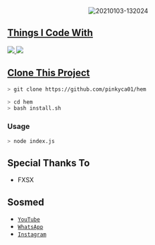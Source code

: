 <p align="center">
<img src=https://i.ibb.co/CBsqQ1x/mc-bot.jpg" alt="20210103-132024" border="0">
</p>
<p align="center">
<a href="https://github.com/alonecans">
</p>

  
## Things I Code With
<p>
    <img
        src="https://img.shields.io/badge/node.js%20-%2343853D.svg?&style=for-the-badge&logo=node.js&logoColor=white" />
    <img
        src="https://img.shields.io/badge/javascript%20-%23323330.svg?&style=for-the-badge&logo=javascript&logoColor=%23F7DF1E" />



## Clone This Project

```bash
> git clone https://github.com/pinkyca01/hem
```

```bash
> cd hem
> bash install.sh
```

### Usage
```bash
> node index.js
```


## Special Thanks To

* FXSX


## Sosmed
* [`YouTube`](kepo)
* [`WhatsApp`](https://wa.me/message/A4A53DGF53TED1)
* [`Instagram`](https://instagram.com/thenay_xploit_)
